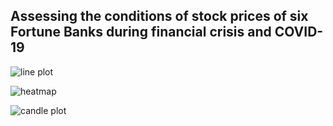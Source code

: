 ## Assessing the conditions of stock prices of six Fortune Banks during financial crisis and COVID-19 

![line plot ](https://github.com/Yogeshpvt/Finance-Data-Analysis/assets/87895840/c92fcba9-a943-440e-92de-573b5dd7ee36)

![heatmap](https://github.com/Yogeshpvt/Finance-Data-Analysis/assets/87895840/acf1d286-87aa-4af1-ab14-8fc98a8e9357)

![candle plot ](https://github.com/Yogeshpvt/Finance-Data-Analysis/assets/87895840/3e4b3ddf-8a4c-47bb-ab2d-227d6b30a3d2)
